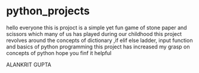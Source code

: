 # python_projects
hello everyone 
this is projoct is a simple yet fun game of stone paper and scissors which many of us has played during our childhood 
this project revolves around the concepts of dictionary ,if elif else ladder, input function  and basics of python programming
this project has increased my grasp on concepts of python hope you finf it helpful

ALANKRIT GUPTA
